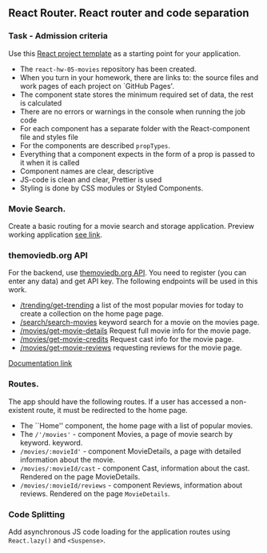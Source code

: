 ## React Router. React router and code separation

### Task - Admission criteria

Use this
[React project template](https://github.com/goitacademy/react-homework-template/blob/main/README.en.md)
as a starting point for your application.

- The `react-hw-05-movies` repository has been created.
- When you turn in your homework, there are links to: the source files and work
  pages of each project on `GitHub Pages'.
- The component state stores the minimum required set of data, the rest is
  calculated
- There are no errors or warnings in the console when running the job code
- For each component has a separate folder with the React-component file and
  styles file
- For the components are described `propTypes`.
- Everything that a component expects in the form of a prop is passed to it when
  it is called
- Component names are clear, descriptive
- JS-code is clean and clear, Prettier is used
- Styling is done by CSS modules or Styled Components.

### Movie Search.

Create a basic routing for a movie search and storage application. Preview
working application
[see link](https://drive.google.com/file/d/1vR0hi3n1236Q5Bg4-se-8JVKD9UKSfId/view?usp=sharing).

### themoviedb.org API

For the backend, use [themoviedb.org API](https://www.themoviedb.org/). You need
to register (you can enter any data) and get API key. The following endpoints
will be used in this work.

- [/trending/get-trending](https://developers.themoviedb.org/3/trending/get-trending)
  a list of the most popular movies for today to create a collection on the home
  page page.
- [/search/search-movies](https://developers.themoviedb.org/3/search/search-movies)
  keyword search for a movie on the movies page.
- [/movies/get-movie-details](https://developers.themoviedb.org/3/movies/get-movie-details)
  Request full movie info for the movie page.
- [/movies/get-movie-credits](https://developers.themoviedb.org/3/movies/get-movie-credits)
  Request cast info for the movie page.
- [/movies/get-movie-reviews](https://developers.themoviedb.org/3/movies/get-movie-reviews)
  requesting reviews for the movie page.

[Documentation link](https://developers.themoviedb.org/3/getting-started/introduction)

### Routes.

The app should have the following routes. If a user has accessed a non-existent
route, it must be redirected to the home page.

- The ``Home'' component, the home page with a list of popular movies.
- The `/'/movies'` - component Movies, a page of movie search by keyword.
  keyword.
- `/movies/:movieId'` - component MovieDetails, a page with detailed information
  about the movie.
- `/movies/:movieId/cast` - component Cast, information about the cast. Rendered
  on the page MovieDetails.
- `/movies/:movieId/reviews` - component Reviews, information about reviews.
  Rendered on the page `MovieDetails`.

### Code Splitting

Add asynchronous JS code loading for the application routes using `React.lazy()`
and `<Suspense>`.
